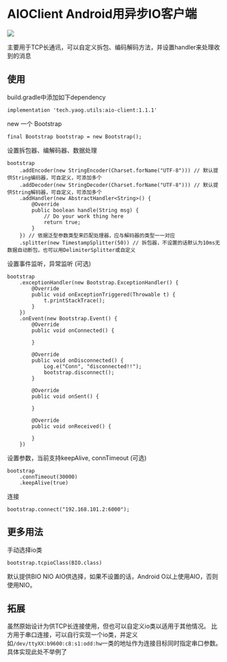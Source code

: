 # AIOClient Android用异步IO客户端
![](https://img.shields.io/bintray/v/mutoukenji/maven/aio-client)

主要用于TCP长通讯，可以自定义拆包、编码解码方法，并设置handler来处理收到的消息

## 使用
build.gradle中添加如下dependency
```
implementation 'tech.yaog.utils:aio-client:1.1.1'
```

new 一个 Bootstrap
```
final Bootstrap bootstrap = new Bootstrap();
```
设置拆包器、编解码器、数据处理
```
bootstrap
    .addEncoder(new StringEncoder(Charset.forName("UTF-8"))) // 默认提供String编码器，可自定义，可添加多个
    .addDecoder(new StringDecoder(Charset.forName("UTF-8"))) // 默认提供String解码器，可自定义，可添加多个
    .addHandler(new AbstractHandler<String>() {
        @Override
        public boolean handle(String msg) {
            // Do your work thing here
            return true;
        }
    }) // 依据泛型参数类型来匹配处理器，应与解码器的类型一一对应
    .splitter(new TimestampSplitter(50)) // 拆包器，不设置的话默认为10ms无数据自动断包，也可以用DelimiterSplitter或自定义
```
设置事件监听，异常监听 (可选)
```
bootstrap
    .exceptionHandler(new Bootstrap.ExceptionHandler() {
        @Override
        public void onExceptionTriggered(Throwable t) {
            t.printStackTrace();
        }
    })
    .onEvent(new Bootstrap.Event() {
        @Override
        public void onConnected() {

        }

        @Override
        public void onDisconnected() {
            Log.e("Conn", "disconnected!!");
            bootstrap.disconnect();
        }

        @Override
        public void onSent() {

        }

        @Override
        public void onReceived() {

        }
    })
```
设置参数，当前支持keepAlive, connTimeout (可选)
```
bootstrap
    .connTimeout(30000)
    .keepAlive(true)
```
连接
```
bootstrap.connect("192.168.101.2:6000");
```

## 更多用法
手动选择io类
```
bootstrap.tcpioClass(BIO.class)
```
默认提供BIO NIO AIO供选择，如果不设置的话，Android O以上使用AIO，否则使用NIO。

## 拓展
虽然原始设计为供TCP长连接使用，但也可以自定义io类以适用于其他情况。
比方用于串口连接，可以自行实现一个io类，并定义如`/dev/ttyXX:b9600:c8:s1:odd:hw`一类的地址作为连接目标同时指定串口参数。
具体实现此处不举例了